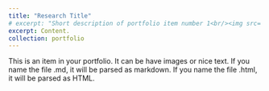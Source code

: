 ```yaml
---
title: "Research Title"
# excerpt: "Short description of portfolio item number 1<br/><img src='/images/500x300.png'>"
excerpt: Content. 
collection: portfolio
---
```


This is an item in your portfolio. It can be have images or nice text. If you name the file .md, it will be parsed as markdown. If you name the file .html, it will be parsed as HTML. 
